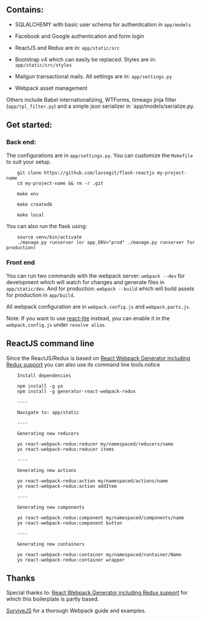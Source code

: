 ## Contains:

- SQLALCHEMY with basic user schema for authentication in `app/models`

- Facebook and Google authentication and form login

- ReactJS and Redux are in: `app/static/src`

- Bootstrap v4 which can easily be replaced. Styles are in: `app/static/src/styles`

- Mailgun transactional mails. All settings are in: `app/settings.py`

- Webpack asset management

Others include Babel internationalizing, WTForms, timeago jinja filter (`app/tpl_filter.py`) and a simple json serializer in `app/models/serialize.py.

## Get started:

### Back end:
The configurations are in `app/settings.py`. You can customize the `Makefile` to suit your setup.

```
    git clone https://github.com/lassegit/flask-reactjs my-project-name
    cd my-project-name && rm -r .git

    make env

    make createdb

    make local
```

You can also run the flask using:

```
    source venv/bin/activate
    ./manage.py runserver (or app_ENV="prod" ./manage.py runserver for production)
```

### Front end

You can run two commands with the webpack server: `webpack --dev` for development which will watch for changes and generate files in `app/static/dev`. And for production: `webpack --build` which will build assets for production in `app/build`.

All webpack configuration are in `webpack.config.js` and `webpack.parts.js`.

Note: If you want to use [react-lite](https://github.com/Lucifier129/react-lite) instead, you can enable it in the `webpack.config.js` under `resolve alias`.

## ReactJS command line
Since the ReactJS/Redux is based on [React Webpack Generator including Redux support](https://github.com/stylesuxx/generator-react-webpack-redux) you can also use its command line tools.notice


```
    Install dependencies

    npm install -g yo
    npm install -g generator-react-webpack-redux

    ----

    Navigate to: app/static

    ----

    Generating new reducers

    yo react-webpack-redux:reducer my/namespaced/reducers/name
    yo react-webpack-redux:reducer items

    ----

    Generating new actions

    yo react-webpack-redux:action my/namespaced/actions/name
    yo react-webpack-redux:action addItem
    
    ----

    Generating new components

    yo react-webpack-redux:component my/namespaced/components/name
    yo react-webpack-redux:component button
    
    ----

    Generating new containers

    yo react-webpack-redux:container my/namespaced/container/Name
    yo react-webpack-redux:container wrapper
```


## Thanks

Special thanks to: [React Webpack Generator including Redux support](https://github.com/stylesuxx/generator-react-webpack-redux) for which this boilerplate is partly based.

[SurviveJS](http://survivejs.com/webpack/introduction/) for a thorough Webpack guide and examples.

